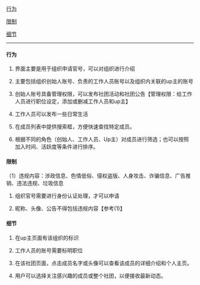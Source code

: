 
[行为](#行为)

[限制](#限制)

[细节](#细节)

---

#### 行为

1. 界面主要是用于组织申请官号，可以对组织进行介绍

2. 主要包括组织创始人账号、负责的工作人员账号以及组织内关联的up主的账号

3. 创始人账号具备管理权限，可以发布社团活动和社团公告【管理权限：给工作人员进行职位设定，添加或删减工作人员和up主】

4. 工作人员可以发布一些日常生活

5. 在成员列表中提供搜索框，方便快速查找特定成员。

6. 根据不同的角色（创始人、工作人员、Up主）对成员进行筛选；也可以按照加入时间、活跃度等条件进行排序。

#### 限制

（1）违规内容：涉政信息、色情低俗、侵权盗版、人身攻击、诈骗信息、广告推销、违法违规、垃圾信息


1. 组织官号需要进行身份认证处理，才可以申请

2. 昵称、头像、公告不得包括违规内容【参考(1)】


#### 细节

1. 在up主页面有该组织的标识

2. 工作人员的账号需要标明职位

3. 在该社团页面，点击成员名字或头像可以查看该成员的详细介绍和个人主页。

4. 用户可以选择关注感兴趣的成员或整个社团，以便接收最新动态。